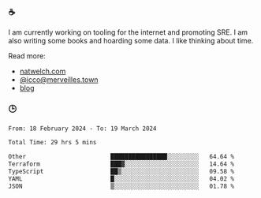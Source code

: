 ### ☕

I am currently working on tooling for the internet and promoting SRE. I am also writing some books and hoarding some data. I like thinking about time. 

Read more:

 - [natwelch.com](https://natwelch.com)
 - [@icco@merveilles.town](https://merveilles.town/@icco)
 - [blog](https://writing.natwelch.com)

### 🕒

<!--START_SECTION:waka-->

```txt
From: 18 February 2024 - To: 19 March 2024

Total Time: 29 hrs 5 mins

Other                        ████████████████░░░░░░░░░   64.64 %
Terraform                    ███▓░░░░░░░░░░░░░░░░░░░░░   14.64 %
TypeScript                   ██▒░░░░░░░░░░░░░░░░░░░░░░   09.58 %
YAML                         █░░░░░░░░░░░░░░░░░░░░░░░░   04.02 %
JSON                         ▒░░░░░░░░░░░░░░░░░░░░░░░░   01.78 %
```

<!--END_SECTION:waka-->
